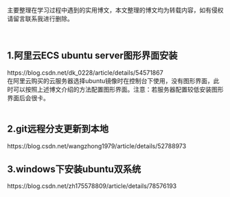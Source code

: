 
主要整理在学习过程中遇到的实用博文，本文整理的博文均为转载内容，如有侵权请留言联系我进行删除。

<br>
<h2>1.阿里云ECS  ubuntu  server图形界面安装</h2>https://blog.csdn.net/dk_0228/article/details/54571867 <br>
在阿里云购买的云服务器选择ubuntu镜像时在控制台下使用，没有图形界面，此时可以按照上述博文介绍的方法配置图形界面。注意：若服务器配置较低安装图形界面后会很卡。<br><br>
<h2>2.git远程分支更新到本地</h2>https://blog.csdn.net/wangzhong1979/article/details/52788973

<h2>3.windows下安装ubuntu双系统</h2>https://blog.csdn.net/zh175578809/article/details/78576193


